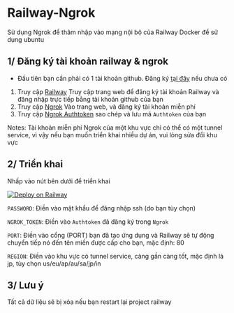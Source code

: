 # Railway-Ngrok
Sử dụng Ngrok để thâm nhập vào mạng nội bộ của Railway Docker để sử dụng ubuntu

## 1/ Đăng ký tài khoản railway & ngrok

* Đầu tiên bạn cần phải có 1 tài khoản github. Đăng ký [tại đây](https://github.com/signup?ref_cta=Sign+up&ref_loc=header+logged+out&ref_page=%2F&source=header-home) nếu chưa có
1. Truy cập [Railway](https://railway.app/login) Truy cập trang web để đăng ký tài khoản Railway và đăng nhập trực tiếp bằng tài khoản github của bạn
2. Truy cập [Ngrok](https://dashboard.ngrok.com/auth) Vào trang web, và đăng ký tài khoản miễn phí
3. Truy cập [Ngrok Authtoken](https://dashboard.ngrok.com/auth) sao chép và lưu mã `Authtoken` của bạn

Notes: Tài khoản miễn phí Ngrok của một khu vực chỉ có thể có một tunnel service, vì vậy nếu bạn muốn triển khai nhiều dự án, vui lòng sửa đổi khu vực

## 2/ Triển khai

Nhấp vào nút bên dưới để triển khai

[![Deploy on Railway](https://railway.app/button.svg)](https://railway.app/new/template?template=https://github.com/ntkhang03/Railway-Ngrok&envs=NGROK_TOKEN,PASSWORD,PORT,REGION&PASSWORDDesc=M%E1%BA%ADt%20kh%E1%BA%A9u%20d%C3%B9ng%20%C4%91%E1%BB%83%20%C4%91%C4%83ng%20nh%E1%BA%ADp%20ssh&NGROK_TOKENDesc=Authtoken%20%C4%91%C3%A3%20%C4%91%C4%83ng%20k%C3%BD%20trong%20ngrok&PORTDesc=Open%20port%20you%20need%2C%20default%20is%2080&PORTDefault=80&REGIONDesc=Khu%20v%E1%BB%B1c%20ngrok%2C%20m%E1%BA%B7c%20%C4%91%E1%BB%8Bnh%20l%C3%A0%20jp%2C%20t%C3%B9y%20ch%E1%BB%8Dn%20us%2Feu%2Fap%2Fau%2Fsa%2Fjp%2Fin&REGIONDefault=jp&referralCode=IGBnmG)

`PASSWORD`: Điền vào mật khẩu để đăng nhập ssh (do bạn tùy chọn)

`NGROK_TOKEN`: Điền vào `Authtoken` đã đăng ký trong `Ngrok`

`PORT`: Điền vào cổng (PORT) bạn đã tạo ứng dụng và Railway sẽ tự động chuyển tiếp nó đến tên miền được cấp cho bạn, mặc định: 80

`REGION`: Điền vào khu vực có tunnel service, càng gần càng tốt, mặc định là jp, tùy chọn us/eu/ap/au/sa/jp/in

## 3/ Lưu ý
Tất cả dữ liệu sẽ bị xóa nếu bạn restart lại project railway
